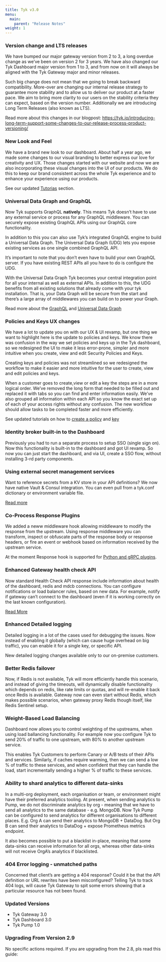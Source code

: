 ```yaml
---
title: Tyk v3.0
menu:
  main:
    parent: "Release Notes"
weight: 1
---
```


### Version change and LTS releases

We have bumped our major gateway version from 2 to 3, a long overdue change as we’ve been on version 2 for 3 years. We have also changed our Tyk Dashboard major version from 1 to 3, and from now on it will always be aligned with the Tyk Gateway major and minor releases.

Such big change does not mean that we going to break backward compatibility. More-over are changing our internal release strategy to guarantee more stability and to allow us to deliver our product at a faster pace. We aim to bring more clarity to our users on the stability criteria they can expect, based on the version number.
Additionally we are introducing Long Term Releases (also known as LTS).

Read more about this changes in our blogpost: https://tyk.io/introducing-long-term-support-some-changes-to-our-release-process-product-versioning/

### New Look and Feel

We have a brand new look to our dashboard. About half a year ago, we made some changes to our visual branding to better express our love for creativity and UX. Those changes started with our website and now we are also incorporating these visual changes into the UI of our products. We do this to keep our brand consistent across the whole Tyk experience and to enhance your experience using our products. 

See our updated [Tutorias](/docs/try-out-tyk/tutorials/tutorials/) section.

### Universal Data Graph and GraphQL

Now Tyk supports GraphQL **natively**. This means Tyk doesn’t have to use any external service or process for any GraphQL middleware. You can securely expose existing GraphQL APIs using our GraphQL core functionality.

In addition to this you can also use Tyk’s integrated GraphQL engine to build a Universal Data Graph. The Universal Data Graph (UDG) lets you expose existing services as one single combined GraphQL API.

It’s important to note that you don’t even have to build your own GraphQL server. If you have existing REST APIs all you have to do is configure the UDG.

With the Universal Data Graph Tyk becomes your central integration point for all your internal as well as external APIs. In addition to this, the UDG benefits from all existing solutions that already come with your tyk installation. That is, your Data Graph will be secure from the start and there’s a large array of middlewares you can build on to power your Graph.

Read more about the [GraphQL](/docs/graphql/) and [Universal Data Graph](/docs/universal-data-graph/)


### Policies and Keys UX changes 

We have a lot to update you on with our UX & UI revamp, but one thing we want to highlight here is the update to policies and keys. We know there was confusion in the way we set policies and keys up in the Tyk dashboard, so we redesigned the UI to make it less error-prone, simpler and more intuitive when you create, view and edit Security Policies and Keys.

Creating keys and policies was not streamlined so we redesigned the workflow to make it easier and more intuitive for the user to create, view and edit policies and keys. 

When a customer goes to create,view or edit a key the steps are in a more logical order. We’ve removed the long form that needed to be filled out and replaced it with tabs so you can find and enter information easily. We’ve also grouped all information within each API so you know the exact set up of each of your access rights without any confusion. The new workflow should allow tasks to be completed faster and more efficiently.

See updated tutorials on how to [create a policy](/docs/try-out-tyk/tutorials/create-security-policy) and [key](/docs/try-out-tyk/tutorials/create-api-key/)


### Identity broker built-in to the Dashboard

Previously you had to run a separate process to setup SSO (single sign on). Now this functionality is built-in to the dashboard and got UI revamp. So now you can just start the dashboard, and via UI, create a SSO flow, without installing 3-rd party components. 

<!-- TODO: Link -->


### Using external secret management services

Want to reference secrets from a KV store in your API definitions? We now have native Vault & Consul integration. You can even pull from a tyk.conf dictionary or environment variable file.

[Read more](/docs/tyk-configuration-reference/kv-store/)


### Co-Process Response Plugins

We added a neww middleware hook allowing middleware to modify the response from the upstream.
Using response middleware you can transform, inspect or obfuscate parts of the response body or response headers, or fire an event or webhook based on information received by the upstream service.

At the moment Response hook is supported for [Python and gRPC plugins](/docs/plugins/rich-plugins/rich-plugins-work/#overriding-response).


### Enhanced Gateway health check API

Now standard Health Check API response include information about health of the dashboard, redis and mdcb connections.
You can configure notifications or load balancer rules, based on new data. For example, notify if gateway can’t connect to the dashboard (even if it is working correctly on the last known configuration).

[Read More](/docs/planning-for-production/ensure-high-availability/health-check/)

### Enhanced Detailed logging
Detailed logging in a lot of the cases used for debugging the issues. Now instead of enabling it globally (which can cause huge overhead on big traffic), you can enable it for a single key, or specific API. 

New detailed logging changes available only to our on-premise customers.
<!-- TODO: Add a link -->

### Better Redis failover
Now, if Redis is not available, Tyk will more efficiently handle this scenario, and instead of giving the timeouts, will dynamically disable functionality which depends on redis, like rate limits or quotas, and will re-enable it back once Redis is available. Gateway now can even start without Redis, which makes possible scenarios, when gateway proxy Redis though itself, like Redis Sentinel setup.
<!-- TODO: Add a link -->

### Weight-Based Load Balancing

Dashboard now allows you to control weighting of the upstreams, when using load ballancing functionality. For example now you configure Tyk to send 20% of traffic to one upstream, with 80% to another upstream service.

This enables Tyk Customers to perform Canary or A/B tests of their APIs and services. Similarly, if caches require warming, then we can send a low % of traffic to these services, and when confident that they can handle the load, start incrementally sending a higher % of traffic to these services.

<!-- TODO: Add a link -->

### Ability to shard analytics to different data-sinks

In a multi-org deployment, each organisation or team, or environment might have their preferred analytics tooling. At present, when sending analytics to Pump, we do not discriminate analytics by org - meaning that we have to send all analytics to the same database - e.g. MongoDB. Now Tyk Pump can be configured to send analytics for different organisations to different places. E.g. Org A can send their analytics to MongoDB + DataDog. But Org B can send their analytics to DataDog + expose Prometheus metrics endpoint.

It also becomes possible to put a blacklist in-place, meaning that some data-sinks can receive information for all orgs, whereas other data-sinks will not receive OrgA’s analytics if blacklisted.

<!-- TODO: Add a link -->

### 404 Error logging - unmatched paths

Concerned that client’s are getting a 404 response? Could it be that the API definition or URL rewrites have been misconfigured? Telling Tyk to track 404 logs, will cause Tyk Gateway to spit some errors showing that a particular resource has not been found. 



### Updated Versions

- Tyk Gateway 3.0
- Tyk Dashboard 3.0
- Tyk Pump 1.0

### Upgrading From Version 2.9

No specific actions required.
If you are upgrading from the 2.8, pls read this guide: <!-- link to 2.8 release notes pages, similar section -->
